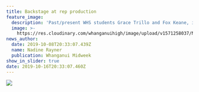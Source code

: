 ```yaml
---
title: Backstage at rep production
feature_image:
  description: 'Past/present WHS students Grace Trillo and Fox Keane, invaluable backstage.'
  image: >-
    https://res.cloudinary.com/whanganuihigh/image/upload/v1571258037/News/Grace_Trillo_Fox_Keane.midweek_9.10.19.jpg
news_author:
  date: 2019-10-08T20:33:07.439Z
  name: Nadine Rayner
  publication: Whanganui Midweek
show_in_slider: true
date: 2019-10-16T20:33:07.460Z
---
```

![](https://res.cloudinary.com/whanganuihigh/image/upload/v1571258073/News/Grace_Trillo_Fox_Keane.midweek._9.10.19.jpg)
